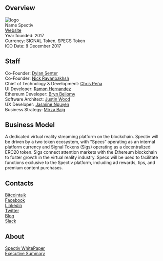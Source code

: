 ## Overview
![ logo](../projects/logo/spectiv.png)  
Name Spectiv    
[Website](https://www.spectivvr.com)  
Year founded: 2017   
Currency: SIGNAL Token, SPECS Token  
ICO Date: 8 December 2017  
## Staff
Co-Founder: [Dylan Senter](../people/dylan_senter.md)   
Co-Founder: [Nick Ravanbakhsh](../people/nick_ravanbakhsh.md)   
Chief of Technology & Development: [Chris Peña](../people/chris_pena.md)   
UI Developer: [Ramon Hernandez](../people/ramon_hernandez.md)  
Ethereum Developer: [Bryn Bellomy](../people/bryn_bellomy.md)  
Software Architect: [Justin Wood](../people/justin_wood.md)  
UX Developer: [Jasmine Nguyen](../people/jasmine_nguyen.md)  
Business Strategy: [Mirza Baig](../people/mirza_baig.md)  
## Business Model
A dedicated virtual reality streaming platform on the blockchain.
Spectiv will be driven by a two token ecosystem, with “Specs” operating as an internal
platform currency and Signal Tokens (Sigs) operating as a decentralized ERC20 token. Sigs
connect attention markets with the Ethereum blockchain to foster growth in the virtual
reality industry. Specs will be used to facilitate functions exclusive to the Spectiv platform, including ad
rewards, tips, and premium content purchases.
## Contacts
[Bitcointalk](https://bitcointalk.org/index.php?topic=1975254.0)   
[Facebook](https://www.facebook.com/spectivvr/)   
[Linkedin](https://www.linkedin.com/company-beta/22287717/)   
[Twitter](https://twitter.com/spectivvr?lang=en)    
[Blog](https://medium.com/spectiv-vr)    
[Slack](https://slackpass.io/spectivvr)  
## About
[Spectiv WhitePaper](https://drive.google.com/file/d/0B2_BLkYG_TdGRGE2MGpyWE1oWkk/view)  
[Executive Summary](http://gateway.glop.me/ipfs/QmS5LRiRcpMJqHVh4MDjGzd62vukUyrnnPZSSMGmV3pzfD/Spectiv-Executive%20Summary.pdf)
